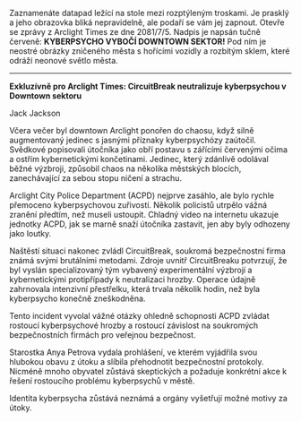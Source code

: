 Zaznamenáte datapad ležící na stole mezi rozptýleným troskami. Je prasklý a jeho obrazovka bliká nepravidelně, ale podaří se vám jej zapnout. Otevře se zprávy z Arclight Times ze dne 2081/7/5. Nadpis je napsán tučně červeně: **KYBERPSYCHO VYBOČÍ DOWNTOWN SEKTOR!** Pod ním je neostré obrázky zničeného města s hořícími vozidly a rozbitým sklem, které odráží neonové světlo města.

---

**Exkluzívně pro Arclight Times: CircuitBreak neutralizuje kyberpsychou v Downtown sektoru**

Jack Jackson

Včera večer byl downtown Arclight ponořen do chaosu, když silně augmentovaný jedinec s jasnými příznaky kyberpsychózy zaútočil. Svědkové popisovali útočníka jako obří postavu s zářícími červenými očima a ostřím kybernetickými končetinami. Jedinec, který zdánlivě odolával běžné výzbroji, způsobil chaos na několika městských blocích, zanechávající za sebou stopu ničení a strachu.

Arclight City Police Department (ACPD) nejprve zasáhlo, ale bylo rychle přemoceno kyberpsychovou zuřivostí. Několik policistů utrpělo vážná zranění předtím, než museli ustoupit. Chladný video na internetu ukazuje jednotky ACPD, jak se marně snaží útočníka zastavit, jen aby byly odhozeny jako loutky.

Naštěstí situaci nakonec zvládl CircuitBreak, soukromá bezpečnostní firma známá svými brutálními metodami. Zdroje uvnitř CircuitBreaku potvrzují, že byl vyslán specializovaný tým vybavený experimentální výzbrojí a kybernetickými protipřípady k neutralizaci hrozby. Operace údajně zahrnovala intenzivní přestřelku, která trvala několik hodin, než byla kyberpsycho konečně zneškodněna.

Tento incident vyvolal vážné otázky ohledně schopnosti ACPD zvládat rostoucí kyberpsychové hrozby a rostoucí závislost na soukromých bezpečnostních firmách pro veřejnou bezpečnost.

Starostka Anya Petrova vydala prohlášení, ve kterém vyjádřila svou hlubokou obavu z útoku a slíbila přehodnotit bezpečnostní protokoly. Nicméně mnoho obyvatel zůstává skeptických a požaduje konkrétní akce k řešení rostoucího problému kyberpsychů v městě.

Identita kyberpsycha zůstává neznámá a orgány vyšetřují možné motivy za útoky.
